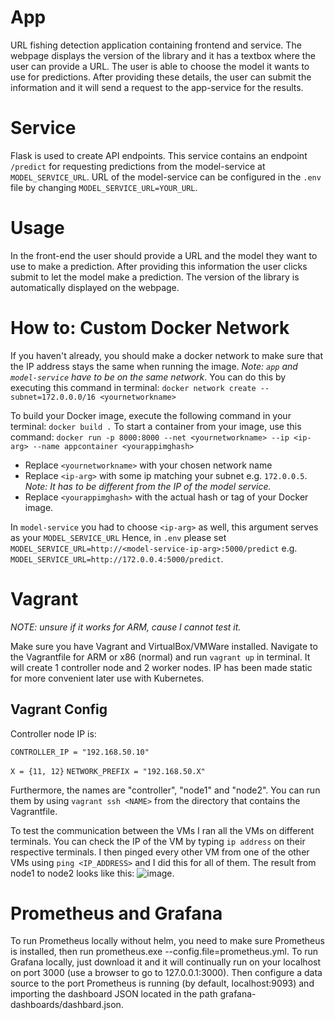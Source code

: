 # App

URL fishing detection application containing frontend and service.
The webpage displays the version of the library and it has a textbox where the user can provide a URL.
The user is able to choose the model it wants to use for predictions. After providing these details,
the user can submit the information and it will send a request to the app-service for the results.

# Service

Flask is used to create API endpoints.
This service contains an endpoint `/predict` for requesting predictions from the model-service at `MODEL_SERVICE_URL`.
URL of the model-service can be configured in the `.env` file by changing `MODEL_SERVICE_URL=YOUR_URL`.

# Usage

In the front-end the user should provide a URL and the model they want to use to make a prediction.
After providing this information the user clicks submit to let the model make a prediction.
The version of the library is automatically displayed on the webpage.

# How to: Custom Docker Network

If you haven't already, you should make a docker network to make sure that the IP address stays the same when running the image.
_Note: `app` and `model-service` have to be on the same network_.
You can do this by executing this command in terminal: `docker network create --subnet=172.0.0.0/16 <yournetworkname>`

To build your Docker image, execute the following command in your terminal: `docker build .`
To start a container from your image, use this command: `docker run -p 8000:8000 --net <yournetworkname> --ip <ip-arg> --name appcontainer <yourappimghash>`

- Replace `<yournetworkname>` with your chosen network name
- Replace `<ip-arg>` with some ip matching your subnet e.g. `172.0.0.5`. _Note: It has to be different from the IP of the model service._
- Replace `<yourappimghash>` with the actual hash or tag of your Docker image.

In `model-service` you had to choose `<ip-arg>` as well, this argument serves as your `MODEL_SERVICE_URL`
Hence, in `.env` please set `MODEL_SERVICE_URL=http://<model-service-ip-arg>:5000/predict` e.g. `MODEL_SERVICE_URL=http://172.0.0.4:5000/predict`.

# Vagrant

_NOTE: unsure if it works for ARM, cause I cannot test it._

Make sure you have Vagrant and VirtualBox/VMWare installed.
Navigate to the Vagrantfile for ARM or x86 (normal) and run `vagrant up` in terminal. It will create 1 controller node and 2 worker nodes.
IP has been made static for more convenient later use with Kubernetes.

## Vagrant Config

Controller node IP is:

`CONTROLLER_IP = "192.168.50.10"`

`X = {11, 12}`
`NETWORK_PREFIX = "192.168.50.X"`

Furthermore, the names are "controller", "node1" and "node2". You can run them by using `vagrant ssh <NAME>` from the directory that contains the Vagrantfile.

To test the communication between the VMs I ran all the VMs on different terminals. You can check the IP of the VM by typing `ip address` on their respective terminals. I then pinged every other VM from one of the other VMs using `ping <IP_ADDRESS>` and I did this for all of them. The result from node1 to node2 looks like this: ![image](https://github.com/remla2024-team14/app/assets/72865119/e8be97a1-d1cc-4311-91da-37469c3874a3).

# Prometheus and Grafana

To run Prometheus locally without helm, you need to make sure Prometheus is installed, then run prometheus.exe --config.file=prometheus.yml.
To run Grafana locally, just download it and it will continually run on your localhost on port 3000 (use a browser to go to 127.0.0.1:3000). Then configure a data source to the port Prometheus is running (by default, localhost:9093) and importing the dashboard JSON located in the path grafana-dashboards/dashbard.json.
